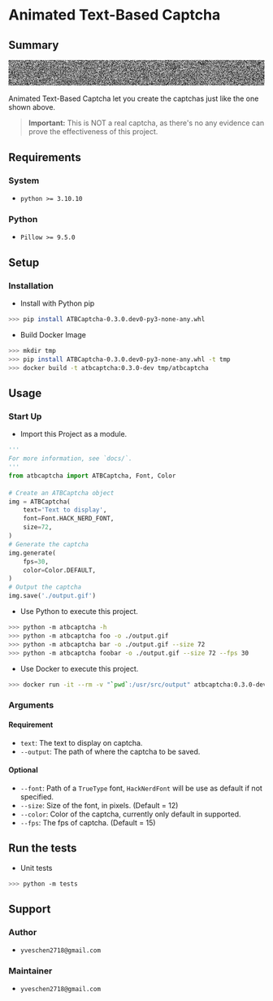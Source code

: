 # Animated Text-Based Captcha
## Summary

![example]

Animated Text-Based Captcha let you create the captchas just like the one shown above.

> **Important:** This is NOT a real captcha, as there's no any evidence can prove the effectiveness of this project.

## Requirements
### System
- `python >= 3.10.10`

### Python
- `Pillow >= 9.5.0`

## Setup
### Installation
- Install with Python pip
```sh
>>> pip install ATBCaptcha-0.3.0.dev0-py3-none-any.whl
```

- Build Docker Image
```sh
>>> mkdir tmp
>>> pip install ATBCaptcha-0.3.0.dev0-py3-none-any.whl -t tmp
>>> docker build -t atbcaptcha:0.3.0-dev tmp/atbcaptcha
```

## Usage
### Start Up
- Import this Project as a module.
```py
'''
For more information, see `docs/`.
'''
from atbcaptcha import ATBCaptcha, Font, Color

# Create an ATBCaptcha object
img = ATBCaptcha(
    text='Text to display', 
    font=Font.HACK_NERD_FONT,
    size=72,
)
# Generate the captcha
img.generate(
    fps=30,
    color=Color.DEFAULT,
)
# Output the captcha
img.save('./output.gif')
```

- Use Python to execute this project.
```sh
>>> python -m atbcaptcha -h
>>> python -m atbcaptcha foo -o ./output.gif
>>> python -m atbcaptcha bar -o ./output.gif --size 72
>>> python -m atbcaptcha foobar -o ./output.gif --size 72 --fps 30   
```

- Use Docker to execute this project.
```sh
>>> docker run -it --rm -v "`pwd`:/usr/src/output" atbcaptcha:0.3.0-dev bar -o ./output/test.gif --size 72
```

### Arguments
#### Requirement 
- `text`: The text to display on captcha.
- `--output`: The path of where the captcha to be saved.

#### Optional
- `--font`: Path of a `TrueType` font, `HackNerdFont` will be use as default if not specified.
- `--size`: Size of the font, in pixels. (Default = 12)
- `--color`: Color of the captcha, currently only default in supported.
-  `--fps`: The fps of captcha. (Default = 15)

## Run the tests
- Unit tests
```sh
>>> python -m tests
```

## Support
### Author
- `yveschen2718@gmail.com`
### Maintainer
- `yveschen2718@gmail.com`

<!--links-->

[example]: ./docs/ATBCaptcha.gif